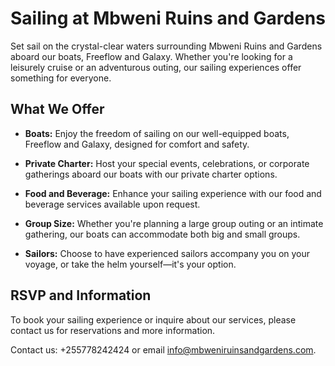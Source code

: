 # Sailing at Mbweni Ruins and Gardens

Set sail on the crystal-clear waters surrounding Mbweni Ruins and Gardens aboard our boats, Freeflow and Galaxy. Whether you're looking for a leisurely cruise or an adventurous outing, our sailing experiences offer something for everyone.

## What We Offer

- **Boats:** Enjoy the freedom of sailing on our well-equipped boats, Freeflow and Galaxy, designed for comfort and safety.

- **Private Charter:** Host your special events, celebrations, or corporate gatherings aboard our boats with our private charter options. 

- **Food and Beverage:** Enhance your sailing experience with our food and beverage services available upon request.

- **Group Size:** Whether you're planning a large group outing or an intimate gathering, our boats can accommodate both big and small groups.

- **Sailors:** Choose to have experienced sailors accompany you on your voyage, or take the helm yourself—it's your option.

## RSVP and Information

To book your sailing experience or inquire about our services, please contact us for reservations and more information.

Contact us: +255778242424 or email [info@mbweniruinsandgardens.com](mailto:info@mbweniruinsandgardens.com).
